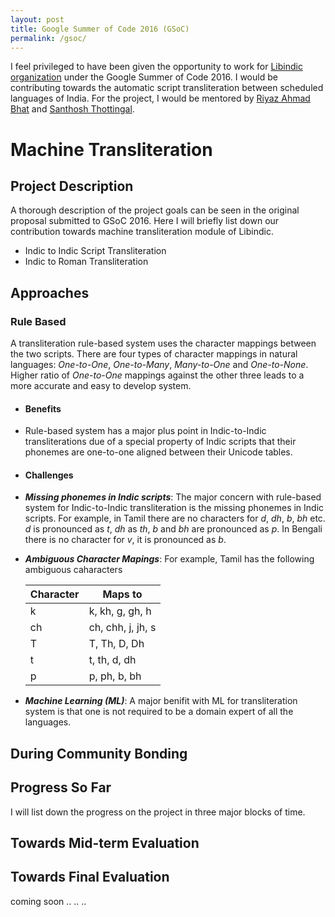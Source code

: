 ```yaml
---
layout: post
title: Google Summer of Code 2016 (GSoC)
permalink: /gsoc/
---
```


I feel privileged to have been given the opportunity to work for [Libindic organization](https://github.com/libindic) under the Google Summer of Code 2016. I would be contributing towards the automatic script transliteration between scheduled languages of India. For the project, I would be mentored by [Riyaz Ahmad Bhat](https://researchweb.iiit.ac.in/~riyaz.bhat/) and [Santhosh Thottingal](http://thottingal.in).

# Machine Transliteration

## Project Description
A thorough description of the project goals can be seen in the original proposal submitted to GSoC 2016. Here I will briefly list down our contribution towards machine transliteration module of Libindic.

* Indic to Indic Script Transliteration
* Indic to Roman Transliteration

## Approaches
### Rule Based
A transliteration rule-based system uses the character mappings between the two scripts. There are four types of character mappings in natural languages: *One-to-One*, *One-to-Many*, *Many-to-One* and *One-to-None*. Higher ratio of *One-to-One* mappings against the other three leads to a more accurate and easy to develop system. 

* #### Benefits
 * Rule-based system has a major plus point in Indic-to-Indic transliterations due of a special property of Indic scripts that their phonemes are one-to-one aligned between their Unicode tables.

* #### Challenges
 * ***Missing phonemes in Indic scripts***: The major concern with rule-based system for Indic-to-Indic transliteration is the missing phonemes in Indic scripts. For example, in Tamil there are no characters for *d*, *dh*, *b*, *bh* etc. *d* is pronounced as *t*, *dh* as *th*, *b* and *bh* are pronounced as *p*. In Bengali there is no character for *v*, it is pronounced as *b*.
 * ***Ambiguous Character Mapings***: For example, Tamil has the following ambiguous caharacters


    | Character  |     Maps to       | 
    | ---------  |    ---------      |
    |    k       | k, kh, g, gh, h   |
    |    ch      | ch, chh, j, jh, s |
    |    T       | T, Th, D, Dh      |
    |    t       | t, th, d, dh      |
    |    p       | p, ph, b, bh      |

* ***Machine Learning (ML)***: A major benifit with ML for transliteration system is that one is not required to be a domain expert of all the languages.

## During Community Bonding

## Progress So Far
I will list down the progress on the project in three major blocks of time.

## Towards  Mid-term Evaluation

## Towards Final Evaluation
coming soon .. .. ..

